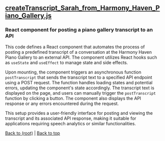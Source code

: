 ## [createTranscript_Sarah_from_Harmony_Haven_Piano_Gallery.js](createTranscript_Sarah_from_Harmony_Haven_Piano_Gallery.js)

### React component for posting a piano gallery transcript to an API

This code defines a React component that automates the process of posting a predefined transcript of a conversation at the Harmony Haven Piano Gallery to an external API. The component utilizes React hooks such as `useState` and `useEffect` to manage state and side effects. 

Upon mounting, the component triggers an asynchronous function `postTranscript` that sends the transcript text to a specified API endpoint using a POST request. The function handles loading states and potential errors, updating the component's state accordingly. The transcript text is displayed on the page, and users can manually trigger the `postTranscript` function by clicking a button. The component also displays the API response or any errors encountered during the request. 

This setup provides a user-friendly interface for posting and viewing the transcript and its associated API response, making it suitable for applications requiring speech analytics or similar functionalities.

[Back to (root)](#root) | [Back to top](#table-of-contents)
